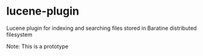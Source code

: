 lucene-plugin
=================

Lucene plugin for indexing and searching files stored in Baratine distributed filesystem

Note: This is a prototype
